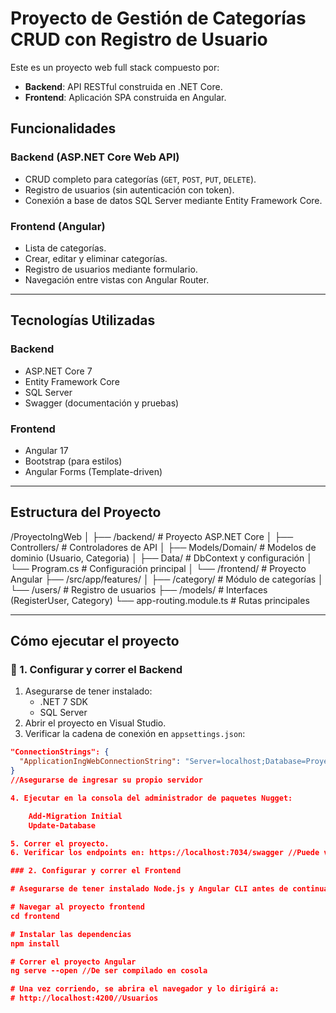 # Proyecto de Gestión de Categorías CRUD con Registro de Usuario

Este es un proyecto web full stack compuesto por:

-  **Backend**: API RESTful construida en .NET Core.
-  **Frontend**: Aplicación SPA construida en Angular.

##  Funcionalidades

###  Backend (ASP.NET Core Web API)
- CRUD completo para categorías (`GET`, `POST`, `PUT`, `DELETE`).
- Registro de usuarios (sin autenticación con token).
- Conexión a base de datos SQL Server mediante Entity Framework Core.

###  Frontend (Angular)
- Lista de categorías.
- Crear, editar y eliminar categorías.
- Registro de usuarios mediante formulario.
- Navegación entre vistas con Angular Router.

---

##  Tecnologías Utilizadas

### Backend
- ASP.NET Core 7
- Entity Framework Core
- SQL Server
- Swagger (documentación y pruebas)

### Frontend
- Angular 17
- Bootstrap (para estilos)
- Angular Forms (Template-driven)

---

##  Estructura del Proyecto

/ProyectoIngWeb │ 
    ├── /backend/ # Proyecto ASP.NET Core │ 
        ├── Controllers/ # Controladores de API │ 
        ├── Models/Domain/ # Modelos de dominio (Usuario, Categoria) │ 
        ├── Data/ # DbContext y configuración │ 
        └── Program.cs # Configuración principal │ 
    └── /frontend/ # Proyecto Angular 
    ├── /src/app/features/ │ 
        ├── /category/ # Módulo de categorías │ 
        └── /users/ # Registro de usuarios 
        ├── /models/ # Interfaces (RegisterUser, Category) 
    └── app-routing.module.ts # Rutas principales

---

## Cómo ejecutar el proyecto

### 🔹 1. Configurar y correr el Backend

1. Asegurarse de tener instalado:
   - .NET 7 SDK
   - SQL Server
2. Abrir el proyecto en Visual Studio.
3. Verificar la cadena de conexión en `appsettings.json`:

```json
"ConnectionStrings": {
  "ApplicationIngWebConnectionString": "Server=localhost;Database=ProyectoIngWeb;Trusted_Connection=True;TrustServerCertificate=True"
} 
//Asegurarse de ingresar su propio servidor 

4. Ejecutar en la consola del administrador de paquetes Nugget:

    Add-Migration Initial
    Update-Database

5. Correr el proyecto.
6. Verificar los endpoints en: https://localhost:7034/swagger //Puede variar segun el dispositivo PC.

### 2. Configurar y correr el Frontend

# Asegurarse de tener instalado Node.js y Angular CLI antes de continuar

# Navegar al proyecto frontend
cd frontend

# Instalar las dependencias
npm install

# Correr el proyecto Angular
ng serve --open //De ser compilado en cosola

# Una vez corriendo, se abrira el navegador y lo dirigirá a:
# http://localhost:4200//Usuarios 




